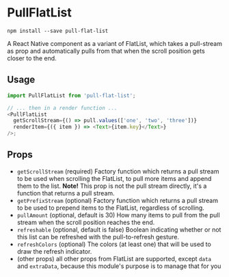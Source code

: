 # PullFlatList

```
npm install --save pull-flat-list
```

A React Native component as a variant of FlatList, which takes a pull-stream as prop and automatically pulls from that when the scroll position gets closer to the end.

## Usage

```js
import PullFlatList from 'pull-flat-list';

// ... then in a render function ...
<PullFlatList
  getScrollStream={() => pull.values(['one', 'two', 'three'])}
  renderItem={({ item }) => <Text>{item.key}</Text>}
/>;
```

## Props

* `getScrollStream` (required) Factory function which returns a pull stream to be used when scrolling the FlatList, to pull more items and append them to the list. **Note!** This prop is not the pull stream directly, it's a function that returns a pull stream.
* `getPrefixStream` (optional) Factory function which returns a pull stream to be used to prepend items to the FlatList, regardless of scrolling.
* `pullAmount` (optional, default is 30) How many items to pull from the pull stream when the scroll position reaches the end.
* `refreshable` (optional, default is false) Boolean indicating whether or not this list can be refreshed with the pull-to-refresh gesture.
* `refreshColors` (optional) The colors (at least one) that will be used to draw the refresh indicator.
* (other props) all other props from FlatList are supported, except `data` and `extraData`, because this module's purpose is to manage that for you
